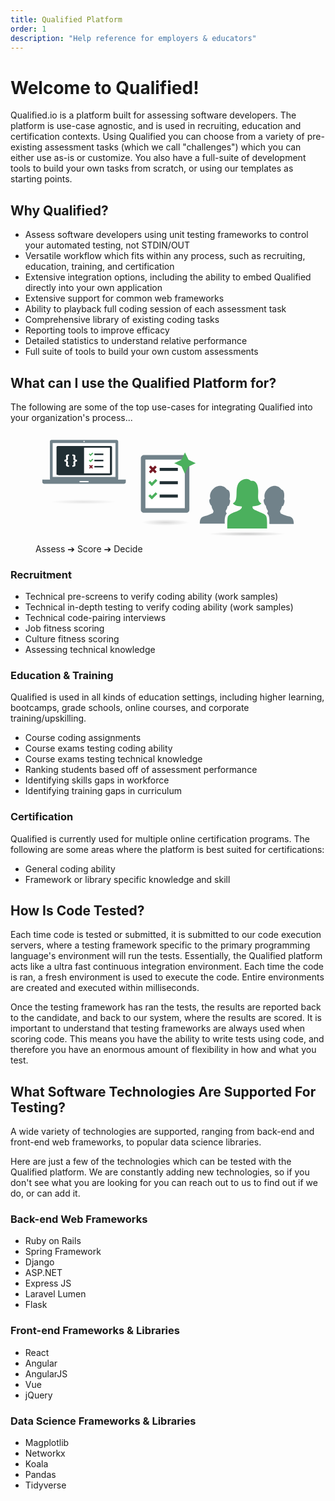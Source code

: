 ```yaml
---
title: Qualified Platform
order: 1
description: "Help reference for employers & educators"
---
```


# Welcome to Qualified!

Qualified.io is a platform built for assessing software developers. The platform is use-case agnostic, and is used
in recruiting, education and certification contexts. Using Qualified you can choose from a variety of pre-existing 
assessment tasks (which we call "challenges") which you can either use as-is or customize. You also have a full-suite of 
development tools to build your own tasks from scratch, or using our templates as starting points.

## Why Qualified?

- Assess software developers using unit testing frameworks to control your automated testing, not STDIN/OUT
- Versatile workflow which fits within any process, such as recruiting, education, training, and certification
- Extensive integration options, including the ability to embed Qualified directly into your own application
- Extensive support for common web frameworks
- Ability to playback full coding session of each assessment task
- Comprehensive library of existing coding tasks 
- Reporting tools to improve efficacy 
- Detailed statistics to understand relative performance
- Full suite of tools to build your own custom assessments

## What can I use the Qualified Platform for?
The following are some of the top use-cases for integrating Qualified into your organization's process...

<figure>
<svg viewBox="0 0 700 295" width="100%" xmlns="http://www.w3.org/2000/svg" xmlns:xlink="http://www.w3.org/1999/xlink"><linearGradient id="a"><stop offset="0"/><stop offset="1" stop-opacity="0"/></linearGradient><radialGradient id="b" cx="50%" cy="50%" gradientTransform="matrix(.067916 0 0 .068728 .466042 .465636)" r="680.367953%" xlink:href="#a"/><radialGradient id="c" cx="50.00005%" cy="50%" gradientTransform="matrix(.12069 0 0 .133723 .439655 .433139)" r="382.866945%" xlink:href="#a"/><radialGradient id="d" cx="50.00005%" cy="50%" gradientTransform="matrix(.142857 0 0 .057189 .428572 .471406)" r="323.456557%" xlink:href="#a"/><g fill="none" fill-rule="evenodd"><g transform="translate(18 22)"><path d="m199.99055 104.680888c.267049-.561048.431199-1.173547.431199-1.827695v-98.62695358c0-2.33484415-1.888945-4.22623942-4.22624-4.22623942h-171.8915697c-2.3348442 0-4.2262395 1.89139527-4.2262395 4.22623942v98.62695358c0 .659048.1616996 1.273997.4311989 1.827695h-20.5088987v6.818333c0 2.329944 1.89139527 4.22624 4.22623943 4.22624h212.04206957c2.334844 0 4.23114-1.888946 4.23114-4.22624v-6.818333z" fill="#71828a"/><g fill="#fff"><path d="m108.583728 3.94939014c0-.91874771.744799-1.66844584 1.665996-1.66844584.918748 0 1.665996.74724813 1.665996 1.66599582 0 .9187477-.744798 1.66599585-1.665996 1.66599585-.921197 0-1.665996-.74234814-1.665996-1.66354583z"/><path d="m27.2978318 8.14867963h165.9013352v89.59872587h-165.9013352z"/><path d="m122.455594 110.210524c0 .921198-.742348 1.668446-1.661096 1.668446h-21.0944471c-.9187477 0-1.665996-.747248-1.665996-1.665996v-.00245-.002449c0-.923648.7472483-1.670896 1.665996-1.670896h21.0944471c.921198.00245 1.661096.747248 1.661096 1.673345z"/></g><g transform="translate(37.484906 15.96906)"><path d="m143.699491 0c1.507378.34134046 2.459509 1.10638832 2.932642 2.23503798v72.64021862c-.433612 1.9621776-2.604366 2.2615698-5.688614 2.2724733l-.537523-.0007004c-1.092328-.0060271-2.286506-.036735-3.549338-.036735h-126.7146021c-.58405592 0-1.1887745.0124137-1.79886332.0263502l-.78615523.0179003c-3.58388645.0775578-7.1271656.0472393-7.55703735-2.2792884v-72.64021862c.47411057-1.12864966 1.42526434-1.89369752 2.93264267-2.23503798zm-2.582252 4.47081801h-68.2877102c-.0723119.01696158-.0673591.16791967-.0619109.31887775v67.37394904h68.2877101c.048538-.0237462.072312-.0890483.061911-.2128678z" fill="#212f34"/><g transform="translate(85.266213 17.198698)"><g fill="#212f34"><path d="m38.5239575 2.72476924v3.96091394h-23.7654836v-3.96091394z"/><path d="m38.5239575 19.2257601v3.9617891h-23.7654836v-3.9617891z"/><path d="m14.7584739 39.4566511v-3.960914h23.7654836v3.960914z"/></g><path d="m2.24125069 2.59305966 2.33489138 2.33664167 4.92970133-4.92970133 2.2412507 2.24037554-7.17007688 7.17007687-4.57701722-4.57614207" fill="#4bb05d"/><path d="m3.0323833 42.7244488-2.23950039-2.2403755 2.84072617-2.8416013-2.84072617-2.8416013 2.24125068-2.2403756 2.83897588 2.8407262 2.84072617-2.8407262 2.24125066 2.2403756-2.84072614 2.8416013 2.84072614 2.8407262-2.24125066 2.2403755-2.84072617-2.8407262" fill="#771a26"/><path d="m9.5075937 16.2747654 2.2395004 2.2403755-7.17007688 7.1709521-4.57701722-4.5778924 2.24125069-2.2403755 2.33664167 2.3366416" fill="#4bb05d"/></g><path d="m33.0255766 25.9087046v-3.6701497c-6.1391595 0-8.4747093 1.6348849-7.9742343 6.1725245l.5004749 4.7711946c.26692 2.5023748-1.7683448 3.2697697-4.6043696 3.2697697v4.2707196c2.8693898 0 4.8712896.767395 4.6043696 3.2697698l-.5004749 4.8045596c-.46711 4.4709096 1.8350748 6.1391594 7.9742343 6.1391594v-3.6701497c-2.0352648 0-3.2697697-.4337449-3.1029447-2.1019948l.5004749-4.9380196c.40038-3.7702446-1.6348848-5.1048445-5.1715745-5.6386845 3.3698647-.5004749 5.5719545-1.9018048 5.1715745-5.6386845l-.5004749-4.9380196c-.166825-1.6682498 1.0343149-2.1019948 3.1029447-2.1019948zm8.8750892-3.6701497v3.6701497c2.0352649 0 3.3031347.433745 3.1029448 2.1019948l-.500475 4.9380196c-.40038 3.7702447 1.6348849 5.1048446 5.2049396 5.6386845-3.4032297.500475-5.6053196 1.9018049-5.2049396 5.6386845l.500475 4.9380196c.2001899 1.6682499-1.0343149 2.1019948-3.1029448 2.1019948v3.6701497c6.1391595 0 8.4747093-1.6348848 7.9742343-6.1725244l-.5004749-4.7711946c-.26692-2.5023748 1.7683448-3.2697698 4.6043696-3.2697698v-4.2707196c-2.8693898 0-4.8712896-.7673949-4.6043696-3.2697697l.5004749-4.8045596c.46711-4.4709096-1.8350748-6.1391595-7.9742343-6.1391595z" fill="#fff"/></g><ellipse cx="94.814763" cy="6.67793" fill="url(#b)" opacity=".1" rx="94.645379" ry="6.427958" transform="translate(13.768965 156.770033)"/></g><g transform="translate(276 55)"><ellipse cx="67.0625" cy="184.90625" fill="url(#c)" fill-rule="nonzero" opacity=".15" rx="67.0625" ry="8.09375"/><path d="m118.434674 7.07706025h-108.1127111c-4.4090085 0-8.0094629 3.60222365-8.0094629 8.00769365v136.1396391c0 4.400162 3.6004544 8.007693 8.0094629 8.007693h112.1130191c4.401932 0 8.009463-3.607531 8.009463-8.007693v-122.916152z" fill="#71828a"/><path d="m118.434674 147.222315h-104.1106335v-128.131945h104.1106335z" fill="#fff"/><g transform="translate(22.130038 34.548439)"><g fill="#212f34"><path d="m77.8830481 6.16411948h-48.0461621v8.00769372h48.0461621z"/><path d="m77.8830481 41.3990332h-48.0461621v8.0094629h48.0461621z"/><path d="m29.836886 84.6434099h48.0461621v-8.0076937h-48.0461621z"/></g><path d="m4.53108783 75.9439336-4.53108783 4.5310878 9.25325628 9.251487 14.49558862-14.4955887-4.5310878-4.5293185-9.96627009 9.9662701z" fill="#4bb05d"/><path d="m6.13050344 20.5482444 5.74303436-5.7448036 5.7430344 5.7430344 4.5310879-4.5293186-5.7430344-5.7430344 5.7430344-5.74480364-4.5310879-4.52931856-5.7430344 5.74303439-5.73949583-5.74303439-4.53108782 4.52931856 5.74303439 5.74480364-5.74303439 5.7448037z" fill="#771a26"/><path d="m19.2212956 35.4330714-9.96627006 9.9662701-4.72393771-4.7239377-4.53108783 4.5293186 9.25325628 9.2550255 14.49558862-14.4973579z" fill="#4bb05d"/></g><path d="m118.807989 0-9.178947 19.0939086-19.1292942 9.2143324 19.2584502 8.9224037 9.049791 19.3858373 9.085176-19.1346016 19.223065-9.1736394-18.971829-9.2143324z" fill="#4bb05d"/></g><g transform="translate(434 125)"><ellipse cx="124.182156" cy="145.200743" fill="url(#d)" fill-rule="nonzero" opacity=".2" rx="110.594796" ry="15.799257"/><path d="m0 118.267228v-4.324256c.64319323-6.311597 2.66603286-11.200828 7.28089906-13.621376 3.99814684-2.0974481 9.34826284-2.7984022 14.13340384-4.5402583 4.7448285-1.7274161 9.170768-3.6257086 13.2766151-5.6214729.4891636-2.0739825 1.7147805-3.7863565 1.4993804-5.6214728-.119734-1.0192417-1.0222505-1.8092439-1.7129759-3.0270391-1.8754289-3.3044127-3.0920204-6.9740435-3.6407504-11.0263413-3.9151153-2.3694059-9.3470595-17.0659799-2.5697645-18.5942405-5.7303763-16.071407 9.7628186-32.8100744 23.3414756-33.728836 9.3314162-.6317613 16.0936692 3.4343753 19.9155244 9.5131227 9.3608984 1.5673699 8.6382833 16.3644239 6.852505 25.9455357.4446395 1.0511307 1.5120154 1.8098458 1.7129754 3.4590441.4067344 3.3278777-1.7587032 11.7742264-4.068543 13.8373784-1.054139.9422267-1.8645985.3182871-2.5697646 1.0812142-.6179225 2.2442571-.8676186 4.4445915-1.9271728 6.9186894-.9151515 2.138362-2.8724082 3.9710714-2.9981588 5.8380767-.143199 2.1323448 1.2611161 5.3079987 2.9981588 6.7020851-5.5859736 5.1708163-6.0426468 15.5196686-5.5679233 26.8101466z" fill="#71828a"/><path d="m248.191957 115.888737v3.027039h-56.319418c-2.161828 0-7.413268.40192-7.923491-.216002-.587237-.711785 0-5.39103 0-7.351295 0-10.353667-1.415747-15.6207508-6.210515-20.5400658 1.163043-1.5559382 2.357372-4.2237763 2.141972-6.0534774-.171478-1.4518474-2.031865-3.3802239-2.783962-4.9734658-1.456661-3.0848006-2.103464-6.0233934-2.783961-9.0811183-3.663013-2.5781875-7.949965-14.8102909-4.069145-17.9450303.206375-.5162393 2.252079.1750881 1.49938-.6486083-2.783961-9.8181729.517443-18.4486345 6.210515-24.4317153 4.057713-4.2646901 9.697236-8.4156629 15.632183-9.0811182 10.478213-1.1744744 17.48234 2.9656684 21.627898 9.2971202 9.243571 1.7514834 8.641893 16.2603338 6.853106 25.9455357.507214 1.039097 1.55654 2.0090012 1.712976 3.675648.297229 3.1624169-1.831506 11.959543-4.28274 13.8373784-.959676.73525-1.792397.4687069-2.569764.8646103-.687718 2.6642279-1.160637 5.2694916-2.355568 7.9999041-.780376 1.7833719-2.493352 3.4072991-2.569163 4.9734659-.110107 2.2508751 1.069783 4.0300355 1.927173 6.2700806 3.894057 1.8315062 8.379562 3.7334089 13.276615 5.404869 4.915705 1.6780786 10.55944 2.2165796 14.347601 4.5402582 4.546877 2.79058 6.023995 7.638897 6.638308 14.485987z" fill="#71828a"/><path d="m123.775043 0c2.369406.363413 4.806802.69132732 6.637707 1.51382047 2.140768.96087878 3.45423 3.02583586 5.354327 3.45904406 1.992756.45426626 3.390453-.10048051 4.92473.21660384 10.262813 2.11850605 13.473364 14.51366373 13.705611 26.37754023.203969 10.4017999-2.383244 21.4413781 2.997557 28.9719735 1.33753 1.8712169 3.152791 3.2129576 5.567924 4.5402582-5.32665 4.9283399-13.276013 7.2080963-23.555673 7.1346914-1.072189 6.4030516 3.963851 8.5733026 7.923491 10.5949388 3.578175 1.8272941 6.928316 3.1251126 10.064258 4.5402582 6.110036 2.7562844 14.92822 5.7875355 17.988352 11.0269426 2.767114 4.7376087 2.44281 23.5983587 2.355567 32.5308627h-105.1443413c-.057761-8.399418-.4602828-27.774602 1.9271733-32.0982563 2.8826364-5.2201537 11.397576-8.6924347 17.5599569-11.2435471 3.0601313-1.2665308 6.5667078-2.6142886 10.0642591-4.3236543 4.418719-2.1600219 9.402414-4.5721467 8.994476-10.5949382-10.316362-.1058953-19.6802678-2.3272888-23.7698699-7.9999042 11.5534111-4.8170294 8.9439359-21.4203195 10.0642594-35.8906624 1.3393337-17.2867957 8.7080775-27.09474 24.8408565-28.7559715z" fill="#4bb05d"/></g></g></svg>
<figcaption>Assess ➔ Score ➔ Decide</figcaption>
</figure>

### Recruitment
- Technical pre-screens to verify coding ability (work samples)
- Technical in-depth testing to verify coding ability (work samples)
- Technical code-pairing interviews
- Job fitness scoring
- Culture fitness scoring
- Assessing technical knowledge  

### Education & Training
Qualified is used in all kinds of education settings, including higher learning, bootcamps, grade schools, online courses, and corporate training/upskilling.

- Course coding assignments
- Course exams testing coding ability
- Course exams testing technical knowledge
- Ranking students based off of assessment performance
- Identifying skills gaps in workforce
- Identifying training gaps in curriculum


### Certification
Qualified is currently used for multiple online certification programs. The following are some areas where the platform
is best suited for certifications:

- General coding ability
- Framework or library specific knowledge and skill

## How Is Code Tested?
Each time code is tested or submitted, it is submitted to our code execution servers, where a testing framework specific
to the primary programming language's environment will run the tests. Essentially, the Qualified platform acts like a 
ultra fast continuous integration environment. Each time the code is ran, a fresh environment is used to execute
the code. Entire environments are created and executed within milliseconds.   

Once the testing framework has ran the tests, the results are reported back to the candidate, and back to our system, where
the results are scored. It is important to understand that testing frameworks are always used when scoring code. 
This means you have the ability to write tests using code, and therefore you have an enormous amount of flexibility 
in how and what you test. 


## What Software Technologies Are Supported For Testing?
A wide variety of technologies are supported, ranging from back-end and front-end web frameworks, to popular data science libraries.

Here are just a few of the technologies which can be tested with the Qualified platform. We are constantly adding new technologies, so if you don't see what you are looking for you can reach out to us to find out if we do, or can add it. 

### Back-end Web Frameworks
- Ruby on Rails
- Spring Framework
- Django
- ASP.NET
- Express JS
- Laravel Lumen
- Flask

### Front-end Frameworks & Libraries
- React
- Angular
- AngularJS
- Vue
- jQuery

### Data Science Frameworks & Libraries
- Magplotlib
- Networkx
- Koala
- Pandas 
- Tidyverse 

